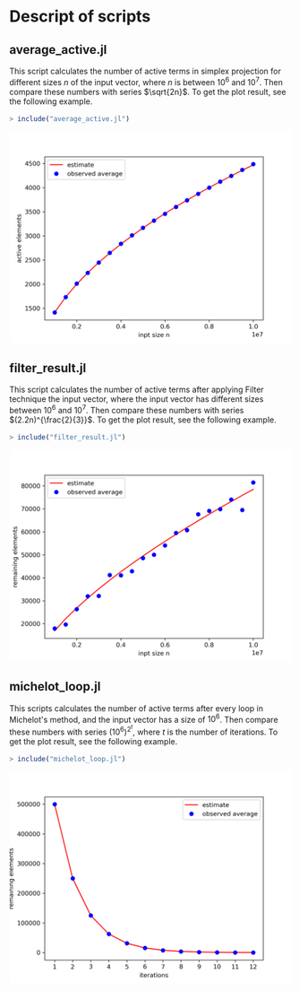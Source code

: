 # Descript of scripts

## average_active.jl

This script calculates the number of active terms in simplex projection for different sizes $n$ of the input vector, where $n$ is between $10^6$ and $10^7$. Then compare these numbers with series $\sqrt{2n}$. To get the plot result, see the following example.

```julia
> include("average_active.jl")
```
![average_active.png](/results/average_active.png)

## filter_result.jl

This script calculates the number of active terms after applying Filter technique the input vector, where the input vector has different sizes between $10^6$ and $10^7$. Then compare these numbers with series $(2.2n)^{\frac{2}{3}}$. To get the plot result, see the following example.

```julia
> include("filter_result.jl")
```
![filter_result.png](/results/filter_result.png)

## michelot_loop.jl

This scripts calculates the number of active terms after every loop in Michelot's method, and the input vector has a size of $10^6$. Then compare these numbers with series $(10^6)^{2^t}$, where $t$ is the number of iterations. To get the plot result, see the following example.

```julia
> include("michelot_loop.jl")
```
![filter_result.png](/results/michelot_loop.png)
